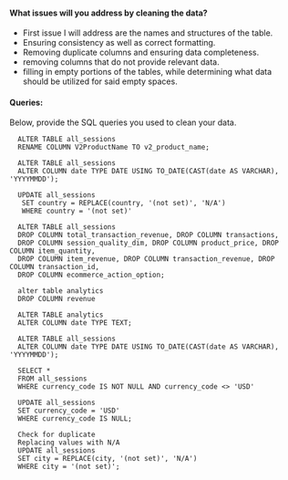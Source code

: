 #### What issues will you address by cleaning the data?

- First issue I will address are the names and structures of the table.
- Ensuring consistency as well as correct formatting.
- Removing duplicate columns and ensuring data completeness.
- removing columns that do not provide relevant data.
- filling in empty portions of the tables, while determining what data should be utilized for said empty spaces.





#### Queries:

Below, provide the SQL queries you used to clean your data.

```
  ALTER TABLE all_sessions
  RENAME COLUMN V2ProductName TO v2_product_name;
```

```
  ALTER TABLE all_sessions
  ALTER COLUMN date TYPE DATE USING TO_DATE(CAST(date AS VARCHAR), 'YYYYMMDD');
```

```
  UPDATE all_sessions
   SET country = REPLACE(country, '(not set)', 'N/A')
   WHERE country = '(not set)'
```

```
  ALTER TABLE all_sessions
  DROP COLUMN total_transaction_revenue, DROP COLUMN transactions, 
  DROP COLUMN session_quality_dim, DROP COLUMN product_price, DROP COLUMN item_quantity,
  DROP COLUMN item_revenue, DROP COLUMN transaction_revenue, DROP COLUMN transaction_id,
  DROP COLUMN ecommerce_action_option;
```

```
  alter table analytics
  DROP COLUMN revenue
```

```
  ALTER TABLE analytics
  ALTER COLUMN date TYPE TEXT;
```

```
  ALTER TABLE all_sessions
  ALTER COLUMN date TYPE DATE USING TO_DATE(CAST(date AS VARCHAR), 'YYYYMMDD');
```

```
  SELECT *
  FROM all_sessions
  WHERE currency_code IS NOT NULL AND currency_code <> 'USD'
```

```
  UPDATE all_sessions
  SET currency_code = 'USD'
  WHERE currency_code IS NULL;
```

```
  Check for duplicate
  Replacing values with N/A
  UPDATE all_sessions
  SET city = REPLACE(city, '(not set)', 'N/A')
  WHERE city = '(not set)';
```